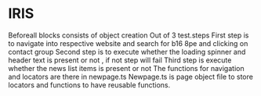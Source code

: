 # IRIS

Beforeall blocks consists of object creation
Out of 3 test.steps 
First step is to navigate into respective website and search for b16 8pe and clicking on contact group
Second step is to execute whether the loading spinner and header text is present or not , if not step will fail
Third step is execute whether the news list items is present or not
The functions for navigation and locators are there in newpage.ts
Newpage.ts is page object file  to store locators and functions to have reusable functions.
